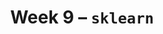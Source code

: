 ---
    title: Week 9 – <code>sklearn</code>
    weekNumber: 9
    days:
      - date: 2023-3-6
        events:
          "**LEC 22**{: .label .label-lecture } Modeling in `sklearn`":
            "[Ch. 9.2](https://notes.dsc80.com/content/09/data-pipelines.html)"
          "**Lab 8**{: .label .label-lab } **Modeling and Feature Engineering (due 3/6)**":
      - date: 2023-3-8
        events:
          "**LEC 23**{: .label .label-lecture } `sklearn` Pipelines, Regression Evaluation":
            "[Ch. 9.2](https://notes.dsc80.com/content/09/data-pipelines.html), [Ch. 10.2](https://notes.dsc80.com/content/10/model-building.html)"
          "**DIS 8**{: .label .label-disc } Lab 8 Reflection (due 3/11)":
      - date: 2023-3-9
        events:
          "**PROJ 4**{: .label .label-proj } **Language Models 🗣 (due 3/9)**":
      - date: 2023-3-10
        events:
          "**LEC 24**{: .label .label-lecture } Cross Validation":
            "[Ch. 11.1-11.2](https://notes.dsc80.com/content/11/introduction.html)"
                
---